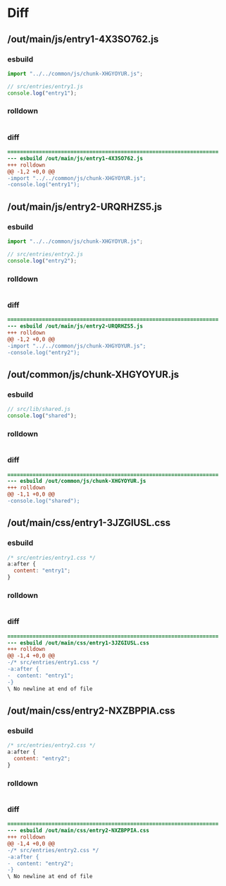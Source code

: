 # Diff
## /out/main/js/entry1-4X3SO762.js
### esbuild
```js
import "../../common/js/chunk-XHGYOYUR.js";

// src/entries/entry1.js
console.log("entry1");
```
### rolldown
```js

```
### diff
```diff
===================================================================
--- esbuild	/out/main/js/entry1-4X3SO762.js
+++ rolldown	
@@ -1,2 +0,0 @@
-import "../../common/js/chunk-XHGYOYUR.js";
-console.log("entry1");

```
## /out/main/js/entry2-URQRHZS5.js
### esbuild
```js
import "../../common/js/chunk-XHGYOYUR.js";

// src/entries/entry2.js
console.log("entry2");
```
### rolldown
```js

```
### diff
```diff
===================================================================
--- esbuild	/out/main/js/entry2-URQRHZS5.js
+++ rolldown	
@@ -1,2 +0,0 @@
-import "../../common/js/chunk-XHGYOYUR.js";
-console.log("entry2");

```
## /out/common/js/chunk-XHGYOYUR.js
### esbuild
```js
// src/lib/shared.js
console.log("shared");
```
### rolldown
```js

```
### diff
```diff
===================================================================
--- esbuild	/out/common/js/chunk-XHGYOYUR.js
+++ rolldown	
@@ -1,1 +0,0 @@
-console.log("shared");

```
## /out/main/css/entry1-3JZGIUSL.css
### esbuild
```js
/* src/entries/entry1.css */
a:after {
  content: "entry1";
}
```
### rolldown
```js

```
### diff
```diff
===================================================================
--- esbuild	/out/main/css/entry1-3JZGIUSL.css
+++ rolldown	
@@ -1,4 +0,0 @@
-/* src/entries/entry1.css */
-a:after {
-  content: "entry1";
-}
\ No newline at end of file

```
## /out/main/css/entry2-NXZBPPIA.css
### esbuild
```js
/* src/entries/entry2.css */
a:after {
  content: "entry2";
}
```
### rolldown
```js

```
### diff
```diff
===================================================================
--- esbuild	/out/main/css/entry2-NXZBPPIA.css
+++ rolldown	
@@ -1,4 +0,0 @@
-/* src/entries/entry2.css */
-a:after {
-  content: "entry2";
-}
\ No newline at end of file

```